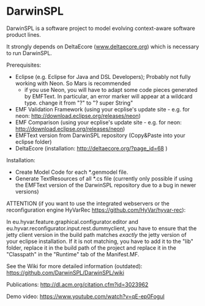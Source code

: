 # DarwinSPL
DarwinSPL is a software project to model evolving context-aware software product lines.

It strongly depends on DeltaEcore (www.deltaecore.org) which is necessary to run DarwinSPL.

Prerequisites:
- Eclipse (e.g. Eclipse for Java and DSL Developers); Probably not fully working with Neon. So Mars is recommended
   - if you use Neon, you will have to adapt some code pieces generated by EMFText. In particular, an error marker will appear at a wildcard type. change it from "?" to "? super String"
- EMF Validation Framework (using your ecplise's update site - e.g. for neon: http://download.eclipse.org/releases/neon)
- EMF Comparison (using your ecplise's update site - e.g. for neon: http://download.eclipse.org/releases/neon)
- EMFText version from DarwinSPL repository (Copy&Paste into your eclipse folder)
- DeltaEcore (installation: http://deltaecore.org/?page_id=68 )

Installation:
- Create Model Code for each *.genmodel file.
- Generate TextResources of all *.cs file (currently only possible if using the EMFText version of the DarwinSPL repository due to a bug in newer versions)

ATTENTION (if you want to use the integrated webservers or the reconfiguration engine HyVarRec https://github.com/HyVar/hyvar-rec):

In eu.hyvar.feature.graphical.configurator.editor and eu.hyvar.reconfigurator.input.rest.dummyclient, you have to ensure that the jetty client version in the build path matches _exactly_ the jetty version of your eclipse installation. If it is not matching, you have to add it to the "lib" folder, replace it in the build path of the project and replace it in the "Classpath" in the "Runtime" tab of the Manifest.MF. 


See the Wiki for more detailed information (outdated):
https://github.com/DarwinSPL/DarwinSPL/wiki

Publications:
http://dl.acm.org/citation.cfm?id=3023962

Demo video:
https://www.youtube.com/watch?v=qE-ep0FoguI

